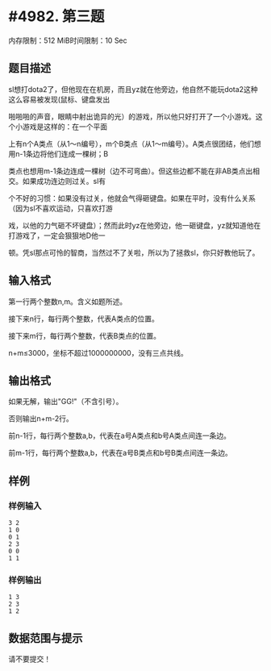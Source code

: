 # #4982. 第三题

内存限制：512 MiB时间限制：10 Sec

## 题目描述

sl想打dota2了，但他现在在机房，而且yz就在他旁边，他自然不能玩dota2这种这么容易被发现(鼠标、键盘发出

啪啪啪的声音，眼睛中射出诡异的光）的游戏，所以他只好打开了一个小游戏。这个小游戏是这样的：在一个平面

上有n个A类点（从1～n编号），m个B类点（从1～m编号）。A类点很团结，他们想用n-1条边将他们连成一棵树；B

类点也想用m-1条边连成一棵树（边不可弯曲）。但这些边都不能在非AB类点出相交。如果成功连边则过关。sl有

个不好的习惯：如果没有过关，他就会气得砸键盘。如果在平时，没有什么关系（因为sl不喜欢运动，只喜欢打游

戏，以他的力气砸不坏键盘）；然而此时yz在他旁边，他一砸键盘，yz就知道他在打游戏了，一定会狠狠地D他一

顿。凭sl那点可怜的智商，当然过不了关啦，所以为了拯救sl，你只好教他玩了。

## 输入格式

第一行两个整数n,m。含义如题所述。

接下来n行，每行两个整数，代表A类点的位置。

接下来m行，每行两个整数，代表B类点的位置。

n+m&le;3000，坐标不超过1000000000，没有三点共线。

## 输出格式

如果无解，输出"GG!"（不含引号）。

否则输出n+m-2行。

前n-1行，每行两个整数a,b，代表在a号A类点和b号A类点间连一条边。

前m-1行，每行两个整数a,b，代表在a号B类点和b号B类点间连一条边。

## 样例

### 样例输入

    
    3 2
    1 0
    0 1
    2 3
    0 0
    1 1
    

### 样例输出

    
    1 3
    2 3
    1 2
    

## 数据范围与提示

请不要提交！
